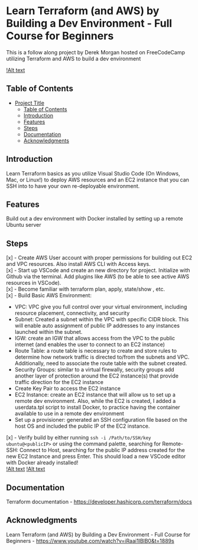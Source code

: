 # Learn Terraform (and AWS) by Building a Dev Environment - Full Course for Beginners

This is a follow along project by Derek Morgan hosted on FreeCodeCamp utilizing Terraform and AWS to build a dev environment

[!Alt text]("project/images/architecture.png")

## Table of Contents

- [Project Title](#project-title)
  - [Table of Contents](#table-of-contents)
  - [Introduction](#introduction)
  - [Features](#features)
  - [Steps](#steps)
  - [Documentation](#documentation)
  - [Acknowledgments](#acknowledgments)

## Introduction

Learn Terraform basics as you utilize Visual Studio Code (On Windows, Mac, or Linux!) to deploy AWS resources and an EC2 instance that you can SSH into to have your own re-deployable environment.

## Features

Build out a dev environment with Docker installed by setting up a remote Ubuntu server

## Steps

[x] - Create AWS User account with proper permissions for building out EC2 and VPC resources. Also install AWS CLI with Access keys.  
[x] - Start up VSCode and create an new directory for project. Initialize with Github via the terminal. Add plugins like AWS (to be able to see active AWS resources in VSCode).  
[x] - Become familiar with terraform plan, apply, state/show <resource>, etc.  
[x] - Build Basic AWS Environment:

- VPC: VPC give you full control over your virtual environment, including resource placement, connectivity, and security
- Subnet: Created a subnet within the VPC with specific CIDR block. This will enable auto assignment of public IP addresses to any instances launched within the subnet.
- IGW: create an IGW that allows access from the VPC to the public internet (and enables the user to connect to an EC2 instance)
- Route Table: a route table is necessary to create and store rules to determine how network traffic is directed to/from the subnets and VPC. Additionally, need to associate the route table with the subnet created.
- Security Groups: similar to a virtual firewally, security groups add another layer of protection around the EC2 instance(s) that provide traffic direction for the EC2 instance
- Create Key Pair to access the EC2 instance
- EC2 Instance: create an EC2 instance that will allow us to set up a remote dev environment. Also, while the EC2 is created, I added a userdata.tpl script to install Docker, to practice having the container available to use in a remote dev environment
- Set up a provisioner: generated an SSH configuration file based on the host OS and included the public IP of the EC2 instance.

[x] - Verify build by either running `ssh -i /Path/to/SSH/key ubuntu@<publicIP>` or using the command palette, searching for Remote-SSH: Connect to Host, searching for the public IP address created for the new EC2 Instance and press Enter. This should load a new VSCode editor with Docker already installed!  
[!Alt text]("./images/docker_installed.png")
[!Alt text]("./images/VSCodeinstalled.png")

## Documentation

Terraform documentation - https://developer.hashicorp.com/terraform/docs

## Acknowledgments

Learn Terraform (and AWS) by Building a Dev Environment - Full Course for Beginners - https://www.youtube.com/watch?v=iRaai1IBlB0&t=1889s
